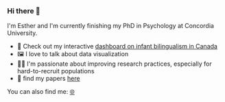 ### Hi there 👋
I'm Esther and I'm currently finishing my PhD in Psychology at Concordia University. 
- 🔭 Check out my interactive [dashboard on infant bilingualism in Canada](https://youngest-bilingual-canadians.herokuapp.com/)
- 🖼️ I love to talk about data visualization
- 👩‍🔬 I'm passionate about improving research practices, especially for hard-to-recruit populations
- 📰 find my papers [here](https://scholar.google.ca/citations?user=4CqfLk4AAAAJ&hl=en)

You can also find me:
[🌐](https://e-schott.github.io/) 
<!--
**e-schott/e-schott** is a ✨ _special_ ✨ repository because its `README.md` (this file) appears on your GitHub profile.

Here are some ideas to get you started:

- 🔭 I’m currently working on ...
- 🌱 I’m currently learning ...
- 👯 I’m looking to collaborate on ...
- 🤔 I’m looking for help with ...
- 💬 Ask me about ...
- 📫 How to reach me: ...
- 😄 Pronouns: ...
- ⚡ Fun fact: ...
-->
